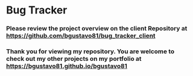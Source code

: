 # Bug Tracker

### Please review the project overview on the client Repository at https://github.com/bgustavo81/bug_tracker_client

### Thank you for viewing my repository. You are welcome to check out my other projects on my portfolio at https://bgustavo81.github.io/bgustavo81
